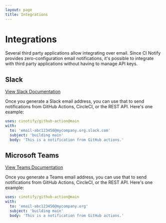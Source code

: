 ```yaml
---
layout: page
title: Integrations
---
```


# Integrations

Several third party applications allow integrating over email. Since CI
Notify provides zero-configuration email notifications, it's possible
to integrate with third party applications without having to manage API keys.

## Slack

[View Slack Documentation](https://slack.com/help/articles/206819278-Send-emails-to-Slack)

Once you generate a Slack email address, you can use that to send
notifications from GitHub Actions, CircleCI, or the REST API. Here's one example:

```yaml
uses: cinotify/github-action@main
with:
  to: 'email-abc123456@mycompany.org.slack.com'
  subject: 'building main'
  body: 'This is a notification from GitHub actions.'
```

## Microsoft Teams

[View Teams Documentation](https://support.microsoft.com/en-au/office/send-an-email-to-a-channel-in-teams-d91db004-d9d7-4a47-82e6-fb1b16dfd51e)

Once you generate a Teams email address, you can use that to send
notifications from GitHub Actions, CircleCI, or the REST API. Here's one example:

```yaml
uses: cinotify/github-action@main
with:
  to: 'email-abc123456@mycompany.org'
  subject: 'building main'
  body: 'This is a notification from GitHub actions.'
```
